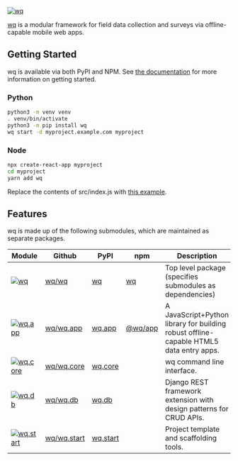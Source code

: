 [![wq](https://raw.github.com/wq/wq/master/images/128/wq.png)](https://wq.io/)

[wq](https://wq.io) is a modular framework for field data collection and surveys via offline-capable mobile web apps.

## Getting Started

wq is available via both PyPI and NPM.  See [the documentation](https://wq.io/docs) for more information on getting started.

### Python

```bash
python3 -m venv venv
. venv/bin/activate
python3 -m pip install wq
wq start -d myproject.example.com myproject
```

### Node

```bash
npx create-react-app myproject
cd myproject
yarn add wq
```

Replace the contents of src/index.js with [this example](https://github.com/wq/wq-django-template/blob/master/app/src/index.js).

## Features

wq is made up of the following submodules, which are maintained as separate packages.

 Module                    | Github              | PyPI             | npm       | Description
---------------------------|---------------------|------------------|-----------|---------
[![wq][wq.png]][wq/wq]     | [wq/wq][gh/wq]      | [wq][py/wq]      | [wq]      | Top level package (specifies submodules as dependencies)
[![wq.app][a.png]][wq/a]   | [wq/wq.app][gh/a]   | [wq.app][py/a]   | [@wq/app] | A JavaScript+Python library for building robust offline-capable HTML5 data entry apps.
[![wq.core][c.png]][wq/c]  | [wq/wq.core][gh/c]  | [wq.core][py/c]  |           | wq command line interface.
[![wq.db][d.png]][wq/d]    | [wq/wq.db][gh/d]    | [wq.db][py/d]    |           | Django REST framework extension with design patterns for CRUD APIs.
[![wq.start][s.png]][wq/s] | [wq/wq.start][gh/s] | [wq.start][py/s] |           | Project template and scaffolding tools.

[wq.png]: https://raw.githubusercontent.com/wq/wq/master/images/80/wq.png
[a.png]: https://raw.githubusercontent.com/wq/wq/master/images/80/wq.app.png
[c.png]: https://raw.githubusercontent.com/wq/wq/master/images/80/wq.core.png
[d.png]: https://raw.githubusercontent.com/wq/wq/master/images/80/wq.db.png
[s.png]: https://raw.githubusercontent.com/wq/wq/master/images/80/wq.start.png

[wq/wq]: https://wq.io/
[wq/a]: https://wq.io/wq.app
[wq/c]: https://wq.io/wq.core
[wq/d]: https://wq.io/wq.db
[wq/s]: https://wq.io/wq.start

[py/wq]: https://pypi.org/project/wq
[py/a]: https://pypi.org/project/wq.app
[py/c]: https://pypi.org/project/wq.core
[py/d]: https://pypi.org/project/wq.db
[py/s]: https://pypi.org/project/wq.start

[gh/wq]: https://github.com/wq/wq
[gh/a]: https://github.com/wq/wq.app
[gh/c]: https://github.com/wq/wq.core
[gh/d]: https://github.com/wq/wq.db
[gh/s]: https://github.com/wq/wq.start

[wq]: https://npmjs.com/package/wq
[@wq/app]: https://npmjs.com/package/@wq/app
